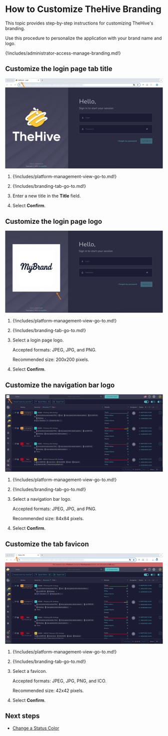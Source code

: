 # How to Customize TheHive Branding

<!-- md:license Platinum -->

This topic provides step-by-step instructions for customizing TheHive's branding.

Use this procedure to personalize the application with your brand name and logo.

{!includes/administrator-access-manage-branding.md!}

## Customize the login page tab title

![Customized tab name login](../images/administration-guides/branding-tab-login.png)

1. {!includes/platform-management-view-go-to.md!}

2. {!includes/branding-tab-go-to.md!}

3. Enter a new title in the **Title** field.

4. Select **Confirm**.

## Customize the login page logo

![Customized login page logo](../images/administration-guides/branding-login-page.png)

1. {!includes/platform-management-view-go-to.md!}

2. {!includes/branding-tab-go-to.md!}

3. Select a login page logo.

    Accepted formats: JPEG, JPG, and PNG.

    Recommended size: 200x200 pixels.

4. Select **Confirm**.

## Customize the navigation bar logo

![Customized navigation bar logo](../images/administration-guides/branding-navigation-bar.png)

1. {!includes/platform-management-view-go-to.md!}

2. {!includes/branding-tab-go-to.md!}

3. Select a navigation bar logo.

    Accepted formats: JPEG, JPG, and PNG.

    Recommended size: 84x84 pixels.

4. Select **Confirm**.

## Customize the tab favicon

![Customized tab favicon](../images/administration-guides/branding-favicon.png)

1. {!includes/platform-management-view-go-to.md!}

2. {!includes/branding-tab-go-to.md!}

3. Select a favicon.

    Accepted formats: JPEG, JPG, PNG, and ICO.
    
    Recommended size: 42x42 pixels.

4. Select **Confirm**.

<h2>Next steps</h2>

* [Change a Status Color](./status/change-color-of-a-status.md)
